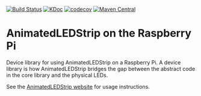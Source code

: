 [![Build Status](https://github.com/AnimatedLEDStrip/device-pi/actions/workflows/test.yml/badge.svg)](https://github.com/AnimatedLEDStrip/device-pi/actions/workflows/test.yml)
[![KDoc](https://img.shields.io/badge/KDoc-read-green.svg)](https://animatedledstrip.github.io/AnimatedLEDStripPi/device-pi/)
[![codecov](https://codecov.io/gh/AnimatedLEDStrip/device-pi/branch/master/graph/badge.svg)](https://codecov.io/gh/AnimatedLEDStrip/device-pi)
[![Maven Central](https://maven-badges.herokuapp.com/maven-central/io.github.animatedledstrip/animatedledstrip-pi/badge.svg)](https://maven-badges.herokuapp.com/maven-central/io.github.animatedledstrip/animatedledstrip-pi)

# AnimatedLEDStrip on the Raspberry Pi

Device library for using AnimatedLEDStrip on a Raspberry Pi.
A device library is how AnimatedLEDStrip bridges the gap between the abstract code in the core library and the physical LEDs.

See the [AnimatedLEDStrip website](https://animatedledstrip.github.io/device-libraries) for usage instructions.
